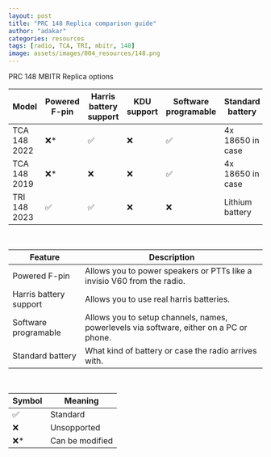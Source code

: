 ```yaml
---
layout: post
title: "PRC 148 Replica comparison guide"
author: "adakar"
categories: resources
tags: [radio, TCA, TRI, mbitr, 148]
image: assets/images/004_resources/148.png
---
```

PRC 148 MBITR Replica options

| Model			| Powered F-pin		| Harris battery support 		| KDU support 		| Software programable 		| Standard battery	|
|---			|---				|---							|---				|---						|---				|
| TCA 148 2022 	| ❌*				| ✅							| ❌				| ✅						| 4x 18650 in case	|	
| TCA 148 2019 	| ❌*				| ❌							| ❌				| ✅						| 4x 18650 in case	|	
| TRI 148 2023 	| ✅				| ✅							| ❌				| ❌						| Lithium battery	|
 
 <br/>
 
| Feature                   | Description                                                                               |
|---                        |---                                                                                        |
| Powered F-pin             | Allows you to power speakers or PTTs like a invisio V60 from the radio.                   |
| Harris battery support    | Allows you to use real harris batteries.                                                  |
| Software programable      | Allows you to setup channels, names, powerlevels via software, either on a PC or phone.   |
| Standard battery          | What kind of battery or case the radio arrives with.                                      |

 <br/>
 
| Symbol | Meaning 					|
|---	|---						|
| ✅	| Standard					|
| ❌	| Unsopported 				|
| ❌*	| Can be modified			|